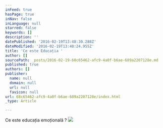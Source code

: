 ```yaml
---
inFeed: true
hasPage: true
inNav: false
inLanguage: null
starred: false
keywords: []
description: ''
datePublished: '2016-02-19T13:48:30.288Z'
dateModified: '2016-02-19T13:48:24.955Z'
title: 'Ce este Educația '
author: []
sourcePath: _posts/2016-02-19-68c65462-afc9-4a0f-b6ae-689a2207128e.md
published: true
authors: []
publisher:
  name: null
  domain: null
  url: null
  favicon: null
url: 68c65462-afc9-4a0f-b6ae-689a2207128e/index.html
_type: Article

---
```

Ce este educația emoțională ? ![](https://the-grid-user-content.s3-us-west-2.amazonaws.com/822b6e1a-16c1-4046-95df-3079f07374af.jpg)